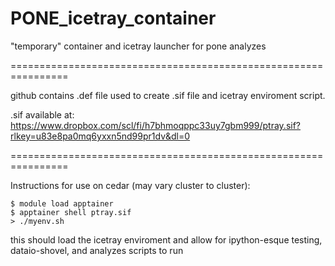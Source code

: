 # PONE_icetray_container
"temporary" container and icetray launcher for pone analyzes

================================================================

github contains .def file used to create .sif file and icetray enviroment script.

.sif available at: https://www.dropbox.com/scl/fi/h7bhmoqppc33uy7gbm999/ptray.sif?rlkey=u83e8pa0mq6yxxn5nd99pr1dv&dl=0

================================================================

Instructions for use on cedar (may vary cluster to cluster):
```
$ module load apptainer
$ apptainer shell ptray.sif
> ./myenv.sh
```
this should load the icetray enviroment and allow for ipython-esque testing, dataio-shovel, and analyzes scripts to run
